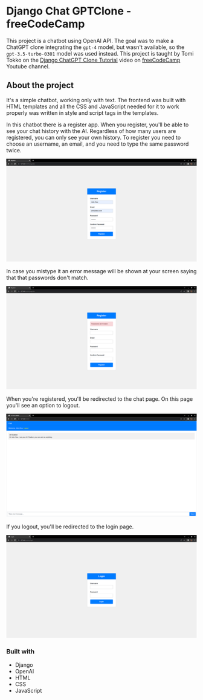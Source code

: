 # Django Chat GPTClone - freeCodeCamp

This project is a chatbot using OpenAI API. The goal was to make a ChatGPT clone integrating the `gpt-4` model, but wasn't available, so the `gpt-3.5-turbo-0301` model was used instead. This project is taught by Tomi Tokko on the [Django ChatGPT Clone Tutorial](https://www.youtube.com/watch?v=qrZGfBBlXpk) video on [freeCodeCamp](https://www.youtube.com/@freecodecamp) Youtube channel. 

## About the project

It's a simple chatbot, working only with text. The frontend was built with HTML templates and all the CSS and JavaScript needed for it to work properly was written in style and script tags in the templates.

In this chatbot there is a register app. When you register, you'll be able to see your chat history with the AI. Regardless of how many users are registered, you can only see your own history.
To register you need to choose an username, an email, and you need to type the same password twice.

![Register](./register.png)

In case you mistype it an error message will be shown at your screen saying that that passwords don't match.

![Register Error](./passwords_dont_match.png)

When you're registered, you'll be redirected to the chat page. On this page you'll see an option to logout.

![Chat](./chat.png)

If you logout, you'll be redirected to the login page.

![Login](./login.png)

### Built with

- Django
- OpenAI
- HTML
- CSS
- JavaScript
